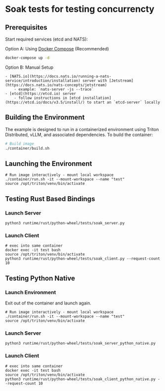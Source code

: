 <!--
SPDX-FileCopyrightText: Copyright (c) 2025 NVIDIA CORPORATION & AFFILIATES. All rights reserved.
SPDX-License-Identifier: Apache-2.0

Licensed under the Apache License, Version 2.0 (the "License");
you may not use this file except in compliance with the License.
You may obtain a copy of the License at

http://www.apache.org/licenses/LICENSE-2.0

Unless required by applicable law or agreed to in writing, software
distributed under the License is distributed on an "AS IS" BASIS,
WITHOUT WARRANTIES OR CONDITIONS OF ANY KIND, either express or implied.
See the License for the specific language governing permissions and
limitations under the License.
-->

# Soak tests for testing concurrencty

## Prerequisites

Start required services (etcd and NATS):

   Option A: Using [Docker Compose](/runtime/rust/docker-compose.yml) (Recommended)
   ```bash
   docker-compose up -d
   ```

   Option B: Manual Setup

    - [NATS.io](https://docs.nats.io/running-a-nats-service/introduction/installation) server with [Jetstream](https://docs.nats.io/nats-concepts/jetstream)
        - example: `nats-server -js --trace`
    - [etcd](https://etcd.io) server
        - follow instructions in [etcd installation](https://etcd.io/docs/v3.5/install/) to start an `etcd-server` locally

## Building the Environment

The example is designed to run in a containerized environment using Triton Distributed, vLLM, and associated dependencies. To build the container:

```bash
# Build image
./container/build.sh
```

## Launching the Environment
```
# Run image interactively - mount local workspace
./container/run.sh -it --mount-workspace --name "test"
source /opt/triton/venv/bin/activate
```

## Testing Rust Based Bindings

### Launch Server

```
python3 runtime/rust/python-wheel/tests/soak_server.py
```

### Launch Client

```
# exec into same container
docker exec -it test bash
source /opt/triton/venv/bin/activate
python3 runtime/rust/python-wheel/tests/soak_client.py --request-count 10
```

## Testing Python Native

### Launch Environment

Exit out of the container and launch again.

```
# Run image interactively - mount local workspace
./container/run.sh -it --mount-workspace --name "test"
source /opt/triton/venv/bin/activate
```

### Launch Server

```
python3 runtime/rust/python-wheel/tests/soak_server_python_native.py
```

### Launch Client

```
# exec into same container
docker exec -it test bash
source /opt/triton/venv/bin/activate
python3 runtime/rust/python-wheel/tests/soak_client_python_native.py --request-count 10
```

